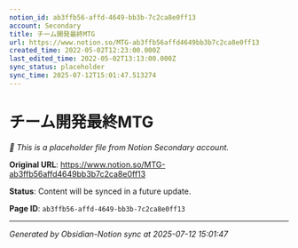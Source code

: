 ```yaml
---
notion_id: ab3ffb56-affd-4649-bb3b-7c2ca8e0ff13
account: Secondary
title: チーム開発最終MTG
url: https://www.notion.so/MTG-ab3ffb56affd4649bb3b7c2ca8e0ff13
created_time: 2022-05-02T12:23:00.000Z
last_edited_time: 2022-05-02T13:13:00.000Z
sync_status: placeholder
sync_time: 2025-07-12T15:01:47.513274
---
```


# チーム開発最終MTG

*🔄 This is a placeholder file from Notion Secondary account.*

**Original URL**: https://www.notion.so/MTG-ab3ffb56affd4649bb3b7c2ca8e0ff13

**Status**: Content will be synced in a future update.

**Page ID**: `ab3ffb56-affd-4649-bb3b-7c2ca8e0ff13`

---

*Generated by Obsidian-Notion sync at 2025-07-12 15:01:47*
